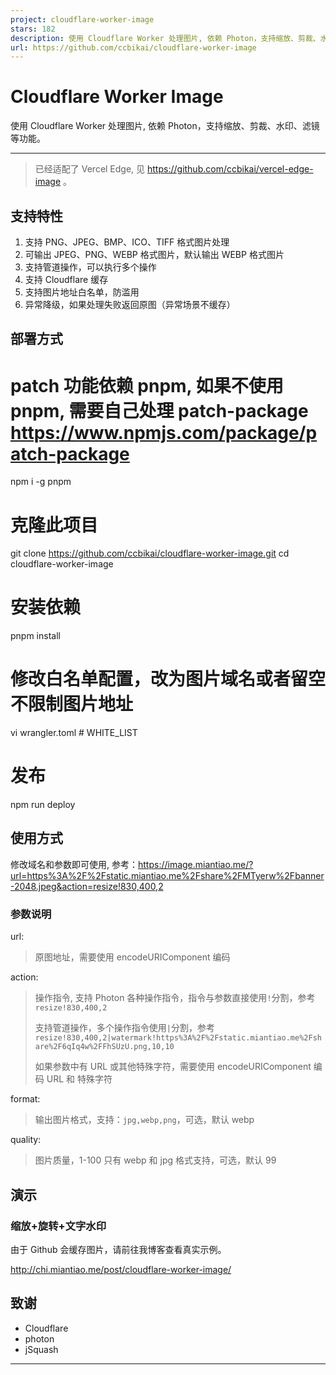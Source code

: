 ```yaml
---
project: cloudflare-worker-image
stars: 182
description: 使用 Cloudflare Worker 处理图片, 依赖 Photon，支持缩放、剪裁、水印、滤镜等功能。
url: https://github.com/ccbikai/cloudflare-worker-image
---
```


Cloudflare Worker Image
=======================

使用 Cloudflare Worker 处理图片, 依赖 Photon，支持缩放、剪裁、水印、滤镜等功能。

* * *

> 已经适配了 Vercel Edge, 见 https://github.com/ccbikai/vercel-edge-image 。

支持特性
----

1.  支持 PNG、JPEG、BMP、ICO、TIFF 格式图片处理
2.  可输出 JPEG、PNG、WEBP 格式图片，默认输出 WEBP 格式图片
3.  支持管道操作，可以执行多个操作
4.  支持 Cloudflare 缓存
5.  支持图片地址白名单，防滥用
6.  异常降级，如果处理失败返回原图（异常场景不缓存）

部署方式
----

# patch 功能依赖 pnpm, 如果不使用 pnpm, 需要自己处理 patch-package https://www.npmjs.com/package/patch-package
npm i -g pnpm

# 克隆此项目
git clone https://github.com/ccbikai/cloudflare-worker-image.git
cd cloudflare-worker-image

# 安装依赖
pnpm install

# 修改白名单配置，改为图片域名或者留空不限制图片地址
vi wrangler.toml # WHITE\_LIST

# 发布
npm run deploy

使用方式
----

修改域名和参数即可使用, 参考：https://image.miantiao.me/?url=https%3A%2F%2Fstatic.miantiao.me%2Fshare%2FMTyerw%2Fbanner-2048.jpeg&action=resize!830,400,2

### 参数说明

url:

> 原图地址，需要使用 encodeURIComponent 编码

action:

> 操作指令, 支持 Photon 各种操作指令，指令与参数直接使用`!`分割，参考 `resize!830,400,2`
> 
> 支持管道操作，多个操作指令使用`|`分割，参考 `resize!830,400,2|watermark!https%3A%2F%2Fstatic.miantiao.me%2Fshare%2F6qIq4w%2FFhSUzU.png,10,10`
> 
> 如果参数中有 URL 或其他特殊字符，需要使用 encodeURIComponent 编码 URL 和 特殊字符

format:

> 输出图片格式，支持：`jpg,webp,png`，可选，默认 webp

quality:

> 图片质量，1-100 只有 webp 和 jpg 格式支持，可选，默认 99

演示
--

### 缩放+旋转+文字水印

由于 Github 会缓存图片，请前往我博客查看真实示例。

http://chi.miantiao.me/post/cloudflare-worker-image/

致谢
--

-   Cloudflare
-   photon
-   jSquash

* * *
